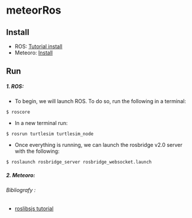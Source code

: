 meteorRos
=======================

## Install

+ ROS: [Tutorial install](http://wiki.ros.org/ROS/Tutorials/InstallingandConfiguringROSEnvironment)
+ Meteoro: [Install](https://www.meteor.com/install)

## Run

##### 1. ROS:
+ To begin, we will launch ROS. To do so, run the following in a terminal:
```
$ roscore
```
+ In a new terminal run:
```
$ rosrun turtlesim turtlesim_node
```
+ Once everything is running, we can launch the rosbridge v2.0 server with the following:
```
$ roslaunch rosbridge_server rosbridge_websocket.launch
```

##### 2. Meteoro:




###### Bibliografy :
+ [roslibsjs tutorial](http://wiki.ros.org/roslibjs/Tutorials/BasicRosFunctionality)
